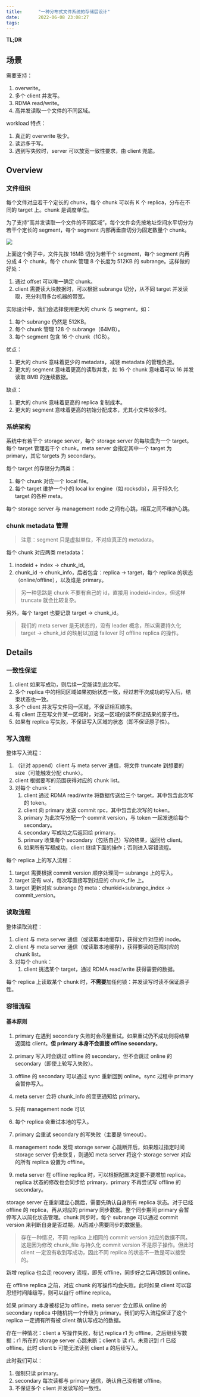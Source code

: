 ```yaml
---
title:      "一种分布式文件系统的存储层设计"
date:       2022-06-08 23:08:27
tags:
---
```


**TL;DR**

<!--more-->

## 场景

需要支持：
1. overwrite。
1. 多个 client 并发写。
1. RDMA read/write。
1. 高并发读取一个文件的不同区域。

workload 特点：
1. 真正的 overwrite 极少。
1. 读远多于写。
1. 遇到写失败时，server 可以放宽一致性要求，由 client 兜底。

## Overview

### 文件组织

每个文件对应若干个定长的 chunk，每个 chunk 可以有 K 个 replica，分布在不同的 target 上。chunk 是调度单位。

为了支持“高并发读取一个文件的不同区域”，每个文件会先按地址空间水平切分为若干个定长的 segment，每个 segment 内部再垂直切分为固定数量个 chunk。

![](../images/2022-06/storage-design-01.png)

上面这个例子中，文件先按 16MB 切分为若干个 segment，每个 segment 内再分成 4 个 chunk，每个 chunk 管理 8 个长度为 512KB 的 subrange。这样做的好处：
1. 通过 offset 可以唯一确定 chunk。
1. client 需要读大块数据时，可以根据 subrange 切分，从不同 target 并发读取，充分利用多台机器的带宽。

实际设计中，我们会选择使用更大的 chunk 与 segment，如：
1. 每个 subrange 仍然是 512KB。
1. 每个 chunk 管理 128 个 subrange（64MB）。
1. 每个 segment 包含 16 个 chunk（1GB）。

优点：
1. 更大的 chunk 意味着更少的 metadata，减轻 metadata 的管理负担。
1. 更大的 segment 意味着更高的读取并发，如 16 个 chunk 意味着可以 16 并发读取 8MB 的连续数据。

缺点：
1. 更大的 chunk 意味着更高的 replica 复制成本。
1. 更大的 segment 意味着更高的初始分配成本，尤其小文件较多时。

### 系统架构

系统中有若干个 storage server，每个 storage server 的每块盘为一个 target。每个 target 管理若干个 chunk。meta server 会指定其中一个 target 为 primary，其它 targets 为 secondary。

每个 target 的存储分为两类：
1. 每个 chunk 对应一个 local file。
1. 每个 target 维护一个小的 local kv engine（如 rocksdb），用于持久化 target 的各种 meta。

每个 storage server 与 management node 之间有心跳，相互之间不维护心跳。

### chunk metadata 管理

> 注意：segment 只是虚拟单位，不对应真正的 metadata。

每个 chunk 对应两类 metadata：
1. inodeid + index -> chunk_id。
1. chunk_id -> chunk_info，后者包含：replica -> target，每个 replica 的状态（online/offline），以及谁是 primary。

> 另一种思路是 chunk 不要有自己的 id，直接用 inodeid+index，但这样 truncate 就会比较复杂。

另外，每个 target 也要记录 target -> chunk_id。

> 我们的 meta server 是无状态的，没有 leader 概念，所以需要持久化 target -> chunk_id 的映射以加速 failover 时 offline replica 的操作。

## Details

### 一致性保证

1. client 如果写成功，则后续一定能读到此次写。
1. 多个 replica 中的相同区域如果初始状态一致，经过若干次成功的写入后，结束状态也一致。
1. 多个 client 并发写文件同一区域，不保证相互顺序。
1. 有 client 正在写文件某一区域时，对这一区域的读不保证结果的原子性。
1. 如果有 replica 写失败，不保证写入区域的状态（即不保证原子性）。

### 写入流程

整体写入流程：
1. （针对 append）client 与 meta server 通信，将文件 truncate 到想要的 size（可能触发分配 chunk）。
1. client 根据要写的范围获得对应的 chunk list。
1. 对每个 chunk：
    1. client 通过 RDMA read/write 将数据传送给三个 target，其中包含此次写的 token。
    1. client 向 primary 发送 commit rpc，其中包含此次写的 token。
    1. primary 为此次写分配一个 commit version，与 token 一起发送给每个 secondary。
    1. secondary 写成功之后返回给 primary。
    1. primary 收集每个 secondary（包括自己）写的结果，返回给 client。
    1. 如果所有写都成功，client 继续下面的操作；否则进入容错流程。

每个 replica 上的写入流程：
1. target 需要根据 commit version 顺序处理同一 subrange 上的写入。
1. target 没有 wal，每次写直接写到对应的 chunk_file 上。
1. target 更新对应 subrange 的 meta：chunkid+subrange_index -> commit_version。

### 读取流程

整体读取流程：
1. client 与 meta server 通信（或读取本地缓存），获得文件对应的 inode。
1. client 与 meta server 通信（或读取本地缓存），获得要读的范围对应的 chunk list。
1. 对每个 chunk：
    1. client 挑选某个 target，通过 RDMA read/write 获得需要的数据。

每个 replica 上读取某个 chunk 时，**不需要**加任何锁：并发读写时读不保证原子性。

### 容错流程

#### 基本原则

1. primary 在遇到 secondary 失败时会尽量重试。如果重试仍不成功则将结果返回给 client。**但 primary 本身不会直接 offline secondary**。
1. primary 写入时会跳过 offline 的 secondary，但不会跳过 online 的 secondary（即使上轮写入失败）。
1. offline 的 secondary 可以通过 sync 重新回到 online。sync 过程中 primary 会暂停写入。
1. meta server 会将 chunk_info 的变更通知给 primary。
1. 只有 management node 可以

1. 每个 replica 会重试本地的写入。
1. primary 会重试 secondary 的写失败（主要是 timeout）。
1. management node 发现 storage server 心跳断开后，如果超过指定时间 storage server 仍未恢复，则通知 meta server 将这个 storage server 对应的所有 replica 设置为 offline。
1. meta server 在 offline replica 时，可以根据配置决定要不要增加 replica。replica 状态的修改也会同步给 primary，primary 不再尝试写 offline 的 secondary。

storage server 在重新建立心跳后，需要先确认自身所有 replica 状态。对于已经 offline 的 replica，再从对应的 primary 同步数据。整个同步期间 primary 会暂停写入以简化状态管理。chunk 同步时，每个 subrange 可以通过 commit version 来判断自身是否过期，从而减小需要同步的数据量。

> 存在一种情况，不同 replica 上相同的 commit version 对应的数据不同。这是因为修改 chunk_file 与持久化 commit version 不是原子操作。但此时 client 一定没有收到写成功，因此不同 replica 的状态不一致是可以接受的。

新增 replica 也会走 recovery 流程，即先 offline，同步好之后再切换到 online。

在 offline replica 之前，对应 chunk 的写操作均会失败。此时如果 client 可以容忍短时间降级写，则可以自行 offline replica。

如果 primary 本身被标记为 offline，meta server 会立即从 online 的 secondary replica 中随机挑一个升级为 primary。我们的写入流程保证了这个 replica 一定拥有所有被 client 确认写成功的数据。

存在一种情况：client a 写操作失败，标记 replica r1 为 offline，之后继续写数据；r1 所在的 storage server 心跳未断；client b 读 r1，未意识到 r1 已经 offline。此时 client b 可能无法读到 client a 的后续写入。

此时我们可以：
1. 强制只读 primary。
1. secondary 每次读都与 primary 通信，确认自己没有被 offline。
1. 不保证多个 client 并发读写的一致性。

